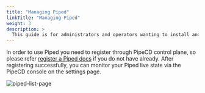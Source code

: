 ```yaml
---
title: "Managing Piped"
linkTitle: "Managing Piped"
weight: 3
description: >
  This guide is for administrators and operators wanting to install and configure piped for other developers.
---
```


In order to use Piped you need to register through PipeCD control plane, so please refer [register a Piped docs](../managing-controlplane/registering-a-piped/) if you do not have already. After registering successfully, you can monitor your Piped live state via the PipeCD console on the settings page.

![piped-list-page](/images/piped-list-page.png)
